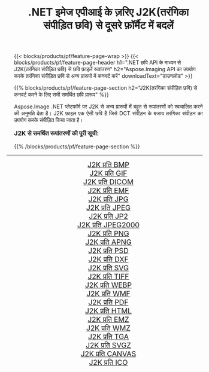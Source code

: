 ﻿---
title: .NET इमेज एपीआई के ज़रिए J2K(तरंगिका संपीड़ित छवि) से दूसरे फ़ॉर्मैट में बदलें 
weight: 3920
url: /hi/net/conversion/from/j2k/ 
lang: hi
langdirlevel: 2
locales: zh-hans,ja,it,ru,de,es,fr,nl,id,lt,pl,pt,vi,tr,ko,zh-hant,ar,hi,th,sv,cs,uk,he
description: Aspose.Imaging का उपयोग करके आप आसानी से J2K(तरंगिका संपीड़ित छवि) से अन्य स्वरूपों में परिवर्तित कर सकते हैं
---

{{< blocks/products/pf/feature-page-wrap >}}
{{< blocks/products/pf/feature-page-header h1=".NET छवि API के माध्यम से J2K(तरंगिका संपीड़ित छवि) से छवि फ़ाइलें रूपांतरण" h2="Aspose.Imaging API का उपयोग करके तरंगिका संपीड़ित छवि से अन्य प्रारूपों में कनवर्ट करें" downloadText="डाउनलोड" >}}


{{% blocks/products/pf/feature-page-section  h2="J2K(तरंगिका संपीड़ित छवि) से कनवर्ट करने के लिए सभी समर्थित छवि प्रारूप" %}}
<p align=justify>Aspose.Image .NET प्लेटफॉर्म पर J2K से अन्य प्रारूपों में बहुत से रूपांतरणों को स्वचालित करने की अनुमति देता है। J2K फ़ाइल एक ऐसी छवि है जिसे DCT संपीड़न के बजाय तरंगिका संपीड़न का उपयोग करके संपीड़ित किया जाता है।</p>
<h3 style="margin-top:16px;">
J2K से समर्थित रूपांतरणों की पूरी सूची:
</h3>
{{% /blocks/products/pf/feature-page-section %}}
<div class="container-fluid productfamilypage bg-gray">
    <div class="convertypes bg-gray agp-content section">
        <div class="container">
		<hr style="margin-left:-20px;"/>
		<div class="row other-converters" style="gap: 10px;font-size: 19px;text-align:center;">
		    <div class='col-md-3 other-converter remove-lp remove-rp'><a href="/imaging/hi/net/conversion/j2k-to-bmp/" style="padding:15px;">J2K प्रति BMP</a></div><div class='col-md-3 other-converter remove-lp remove-rp'><a href="/imaging/hi/net/conversion/j2k-to-gif/" style="padding:15px;">J2K प्रति GIF</a></div><div class='col-md-3 other-converter remove-lp remove-rp'><a href="/imaging/hi/net/conversion/j2k-to-dicom/" style="padding:15px;">J2K प्रति DICOM</a></div><div class='col-md-3 other-converter remove-lp remove-rp'><a href="/imaging/hi/net/conversion/j2k-to-emf/" style="padding:15px;">J2K प्रति EMF</a></div><div class='col-md-3 other-converter remove-lp remove-rp'><a href="/imaging/hi/net/conversion/j2k-to-jpg/" style="padding:15px;">J2K प्रति JPG</a></div><div class='col-md-3 other-converter remove-lp remove-rp'><a href="/imaging/hi/net/conversion/j2k-to-jpeg/" style="padding:15px;">J2K प्रति JPEG</a></div><div class='col-md-3 other-converter remove-lp remove-rp'><a href="/imaging/hi/net/conversion/j2k-to-jp2/" style="padding:15px;">J2K प्रति JP2</a></div><div class='col-md-3 other-converter remove-lp remove-rp'><a href="/imaging/hi/net/conversion/j2k-to-jpeg2000/" style="padding:15px;">J2K प्रति JPEG2000</a></div><div class='col-md-3 other-converter remove-lp remove-rp'><a href="/imaging/hi/net/conversion/j2k-to-png/" style="padding:15px;">J2K प्रति PNG</a></div><div class='col-md-3 other-converter remove-lp remove-rp'><a href="/imaging/hi/net/conversion/j2k-to-apng/" style="padding:15px;">J2K प्रति APNG</a></div><div class='col-md-3 other-converter remove-lp remove-rp'><a href="/imaging/hi/net/conversion/j2k-to-psd/" style="padding:15px;">J2K प्रति PSD</a></div><div class='col-md-3 other-converter remove-lp remove-rp'><a href="/imaging/hi/net/conversion/j2k-to-dxf/" style="padding:15px;">J2K प्रति DXF</a></div><div class='col-md-3 other-converter remove-lp remove-rp'><a href="/imaging/hi/net/conversion/j2k-to-svg/" style="padding:15px;">J2K प्रति SVG</a></div><div class='col-md-3 other-converter remove-lp remove-rp'><a href="/imaging/hi/net/conversion/j2k-to-tiff/" style="padding:15px;">J2K प्रति TIFF</a></div><div class='col-md-3 other-converter remove-lp remove-rp'><a href="/imaging/hi/net/conversion/j2k-to-webp/" style="padding:15px;">J2K प्रति WEBP</a></div><div class='col-md-3 other-converter remove-lp remove-rp'><a href="/imaging/hi/net/conversion/j2k-to-wmf/" style="padding:15px;">J2K प्रति WMF</a></div><div class='col-md-3 other-converter remove-lp remove-rp'><a href="/imaging/hi/net/conversion/j2k-to-pdf/" style="padding:15px;">J2K प्रति PDF</a></div><div class='col-md-3 other-converter remove-lp remove-rp'><a href="/imaging/hi/net/conversion/j2k-to-html/" style="padding:15px;">J2K प्रति HTML</a></div><div class='col-md-3 other-converter remove-lp remove-rp'><a href="/imaging/hi/net/conversion/j2k-to-emz/" style="padding:15px;">J2K प्रति EMZ</a></div><div class='col-md-3 other-converter remove-lp remove-rp'><a href="/imaging/hi/net/conversion/j2k-to-wmz/" style="padding:15px;">J2K प्रति WMZ</a></div><div class='col-md-3 other-converter remove-lp remove-rp'><a href="/imaging/hi/net/conversion/j2k-to-tga/" style="padding:15px;">J2K प्रति TGA</a></div><div class='col-md-3 other-converter remove-lp remove-rp'><a href="/imaging/hi/net/conversion/j2k-to-svgz/" style="padding:15px;">J2K प्रति SVGZ</a></div><div class='col-md-3 other-converter remove-lp remove-rp'><a href="/imaging/hi/net/conversion/j2k-to-canvas/" style="padding:15px;">J2K प्रति CANVAS</a></div><div class='col-md-3 other-converter remove-lp remove-rp'><a href="/imaging/hi/net/conversion/j2k-to-ico/" style="padding:15px;">J2K प्रति ICO</a></div>
                </div>
        </div>
    </div>
</div>
<br/>

